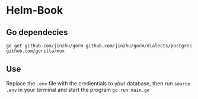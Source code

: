 # Helm-Book

## Go dependecies
`go get github.com/jinzhu/gorm github.com/jinzhu/gorm/dialects/postgres github.com/gorilla/mux`


## Use
Replace the `.env` file with the credientials to your database, then run `source .env` in your terminal and start the program `go run main.go`
